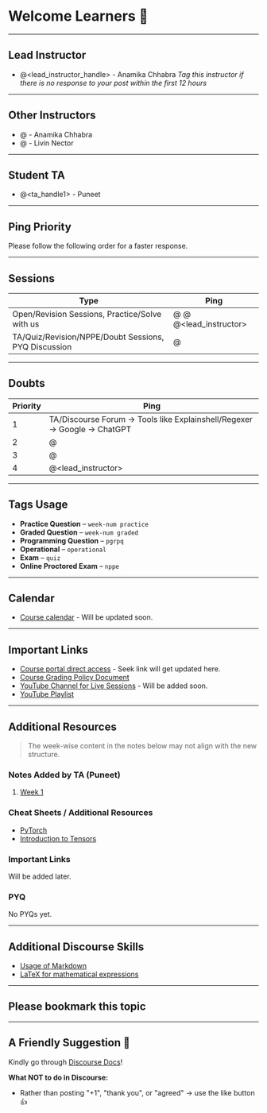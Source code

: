 # Welcome Learners 🙂

---

## Lead Instructor
- @<lead_instructor_handle> - Anamika Chhabra
_Tag this instructor if there is no response to your post within the first 12 hours_

---

## Other Instructors
- @<instructor1> - Anamika Chhabra
- @<instructor2> - Livin Nector

---

## Student TA
- @<ta_handle1> - Puneet  

---

## Ping Priority
Please follow the following order for a faster response.

---

## Sessions

| Type | Ping |
|------|------|
| Open/Revision Sessions, Practice/Solve with us | @<instructor1> @<instructor2> @<lead_instructor> |
| TA/Quiz/Revision/NPPE/Doubt Sessions, PYQ Discussion | @<ta1> |

---

## Doubts

| Priority | Ping |
|----------|------|
| 1 | TA/Discourse Forum → Tools like Explainshell/Regexer → Google → ChatGPT |
| 2 | @<instructor1> |
| 3 | @<instructor2> |
| 4 | @<lead_instructor> |

---

## Tags Usage

- **Practice Question** – `week-num practice`  
- **Graded Question** – `week-num graded`  
- **Programming Question** – `pgrpq`  
- **Operational** – `operational`  
- **Exam** – `quiz`  
- **Online Proctored Exam** – `nppe`  

---

## Calendar
- [Course calendar](<link>) - Will be updated soon.

---

## Important Links
- [Course portal direct access](<link>) - Seek link will get updated here.
- [Course Grading Policy Document](https://docs.google.com/document/d/e/2PACX-1vSBP6TJyZDklGPMyRtTwQc1cWZKOrozsOy5qmBwB8awTFvBbPN33-IxUV2WYupNdlXQOCgKwV9fDQKq/pub?urp=gmail_link#h.mq6va7imuzk)  
- [YouTube Channel for Live Sessions](<link>) - Will be added soon. 
- [YouTube Playlist](https://m.youtube.com/playlist?list=PLZ2ps__7DhBa9hqi20allqocTSUUt3nWX)  

---

## Additional Resources
> The week-wise content in the notes below may not align with the new structure.

### Notes Added by TA (Puneet)
1. [Week 1](https://brpuneet898.github.io/puneet-notes/notes/DLGenAI/DLGenAI_Week1_Notes.pdf)  

### Cheat Sheets / Additional Resources
- [PyTorch](https://pytorch.org/)
- [Introduction to Tensors](https://www.w3schools.com/ai/ai_tensors.asp)

### Important Links
Will be added later.

### PYQ
No PYQs yet. 

---

## Additional Discourse Skills
- [Usage of Markdown](https://www.markdownguide.org/getting-started/)  
- [LaTeX for mathematical expressions](https://math-on-quora.surge.sh/)  

---

## Please bookmark this topic

---

## A Friendly Suggestion 🙂
Kindly go through [Discourse Docs](https://discourse.onlinedegree.iitm.ac.in/c/docs-discourse/45)!  

**What NOT to do in Discourse:**  
- Rather than posting "+1", "thank you", or "agreed" → use the like button 👍
